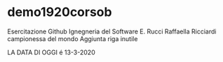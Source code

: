 # demo1920corsob
Esercitazione Github Ignegneria del  Software E. Rucci
Raffaella Ricciardi campionessa del mondo
Aggiunta riga inutile


LA DATA DI OGGI é 13-3-2020
